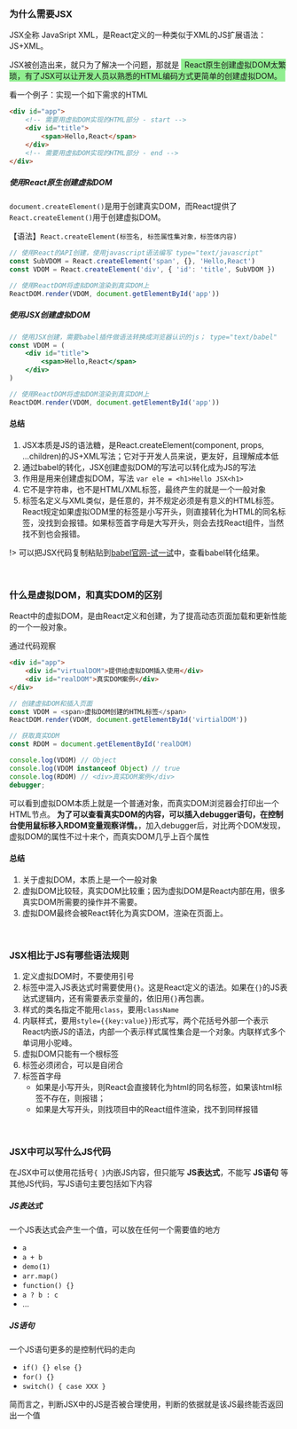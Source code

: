 
### 为什么需要JSX

JSX全称 JavaSript XML，是React定义的一种类似于XML的JS扩展语法：JS+XML。

JSX被创造出来，就只为了解决一个问题，那就是 <span style="background: lightgreen; padding: 2px 6px;">React原生创建虚拟DOM太繁琐，有了JSX可以让开发人员以熟悉的HTML编码方式更简单的创建虚拟DOM。</span>

看一个例子：实现一个如下需求的HTML
```html
<div id="app">
    <!-- 需要用虚拟DOM实现的HTML部分 - start -->
    <div id="title">
        <span>Hello,React</span>
    </div>
    <!-- 需要用虚拟DOM实现的HTML部分 - end -->
</div>
```

##### 使用React原生创建虚拟DOM

`document.createElement()`是用于创建真实DOM，而React提供了`React.createElement()`用于创建虚拟DOM。

【语法】`React.createElement(标签名, 标签属性集对象，标签体内容)`
```javascript
// 使用React的API创建，使用javascript语法编写 type="text/javascript"
const SubVDOM = React.createElement('span', {}, 'Hello,React')
const VDOM = React.createElement('div', { 'id': 'title', SubVDOM })

// 使用ReactDOM将虚拟DOM渲染到真实DOM上
ReactDOM.render(VDOM, document.getElementById('app'))
```

##### 使用JSX创建虚拟DOM
```jsx
// 使用JSX创建，需要babel插件做语法转换成浏览器认识的js； type="text/babel"
const VDOM = (
    <div id="title">
        <span>Hello,React</span>
    </div>
)

// 使用ReactDOM将虚拟DOM渲染到真实DOM上
ReactDOM.render(VDOM, document.getElementById('app'))
```
#### 总结
1. JSX本质是JS的语法糖，是React.createElement(component, props, ...children)的JS+XML写法；它对于开发人员来说，更友好，且理解成本低
2. 通过babel的转化，JSX创建虚拟DOM的写法可以转化成为JS的写法
3. 作用是用来创建虚拟DOM，写法 `var ele = <h1>Hello JSX<h1>`
4. 它不是字符串，也不是HTML/XML标签，最终产生的就是一个一般对象
5. 标签名定义与XML类似，是任意的，并不规定必须是有意义的HTML标签。React规定如果虚拟ODM里的标签是小写开头，则直接转化为HTML的同名标签，没找到会报错。如果标签首字母是大写开头，则会去找React组件，当然找不到也会报错。

!> 可以把JSX代码复制粘贴到[babel官网-试一试](https://www.babeljs.cn/repl#?browsers=defaults%2C%20not%20ie%2011%2C%20not%20ie_mob%2011&build=&builtIns=false&corejs=3.21&spec=false&loose=false&code_lz=Q&debug=false&forceAllTransforms=false&shippedProposals=false&circleciRepo=&evaluate=false&fileSize=false&timeTravel=false&sourceType=module&lineWrap=true&presets=env%2Creact%2Cstage-2&prettier=false&targets=&version=7.20.4&externalPlugins=&assumptions=%7B%7D)中，查看babel转化结果。


&emsp;

### 什么是虚拟DOM，和真实DOM的区别

React中的虚拟DOM，是由React定义和创建，为了提高动态页面加载和更新性能的一个一般对象。

通过代码观察
```html
<div id="app">
    <div id="virtualDOM">提供给虚拟DOM插入使用</div>
    <div id="realDOM">真实DOM案例</div>
</div>
```

```javascript
// 创建虚拟DOM和插入页面
const VDOM = <span>虚拟DOM创建的HTML标签</span>
ReactDOM.render(VDOM, document.getElementById('virtialDOM'))

// 获取真实ODM
const RDOM = document.getElementById('realDOM)

console.log(VDOM) // Object
console.log(VDOM instanceof Object) // true
console.log(RDOM) // <div>真实DOM案例</div>
debugger;
```
可以看到虚拟DOM本质上就是一个普通对象，而真实DOM浏览器会打印出一个HTML节点。
**为了可以查看真实DOM的内容，可以插入debugger语句，在控制台使用鼠标移入RDOM变量观察详情。**，加入debugger后，对比两个DOM发现，虚拟DOM的属性不过十来个，而真实DOM几乎上百个属性

#### 总结
1. 关于虚拟DOM，本质上是一个一般对象
2. 虚拟DOM比较轻，真实DOM比较重；因为虚拟DOM是React内部在用，很多真实DOM所需要的操作并不需要。
3. 虚拟DOM最终会被React转化为真实DOM，渲染在页面上。


&emsp;

### JSX相比于JS有哪些语法规则

1. 定义虚拟DOM时，不要使用引号
2. 标签中混入JS表达式时需要使用`{}`。这是React定义的语法。如果在`{}`的JS表达式逻辑内，还有需要表示变量的，依旧用`{}`再包裹。
3. 样式的类名指定不能用`class`，要用`className`
4. 内联样式，要用`style={{key:value}}`形式写，两个花括号外部一个表示React内嵌JS的语法，内部一个表示样式属性集合是一个对象。内联样式多个单词用小驼峰。
5. 虚拟DOM只能有一个根标签
6. 标签必须闭合，可以是自闭合
7. 标签首字母
    - 如果是小写开头，则React会直接转化为html的同名标签，如果该html标签不存在，则报错；
    - 如果是大写开头，则找项目中的React组件渲染，找不到同样报错


&emsp;

### JSX中可以写什么JS代码

在JSX中可以使用花括号`{ }`内嵌JS内容，但只能写 **JS表达式**，不能写 **JS语句** 等其他JS代码，写JS语句主要包括如下内容
##### JS表达式
一个JS表达式会产生一个值，可以放在任何一个需要值的地方

- `a`
- `a + b`
- `demo(1)`
- `arr.map()`
- `function() {}`
- `a ? b : c`
- ...

##### JS语句
一个JS语句更多的是控制代码的走向

- `if() {} else {}`
- `for() {}`
- `switch() { case XXX }`

简而言之，判断JSX中的JS是否被合理使用，判断的依据就是该JS最终能否返回出一个值